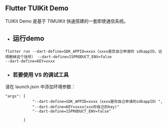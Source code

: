 ## Flutter TUIKit Demo

TUIKit Demo 是基于 TIMUIKit 快速搭建的一套即使通信系统。

- ## 运行demo
```
flutter run --dart-define=SDK_APPID=xxxx（xxxx是您自己申请的 sdkappID，记得删掉这个括号） --dart-define=ISPRODUCT_ENV=false
--dart-define=KEY=xxxx
```

- ### 若要使用 VS 的调试工具
请在 launch.json 中添加环境参数：
```
"args": [
            "--dart-define=SDK_APPID=xxxx（xxxx是你自己申请的sdkappID）",
            "--dart-define=KEY=xxxx(xxx你自己的key)"
            "--dart-define=ISPRODUCT_ENV=false"
            
        ]
```
